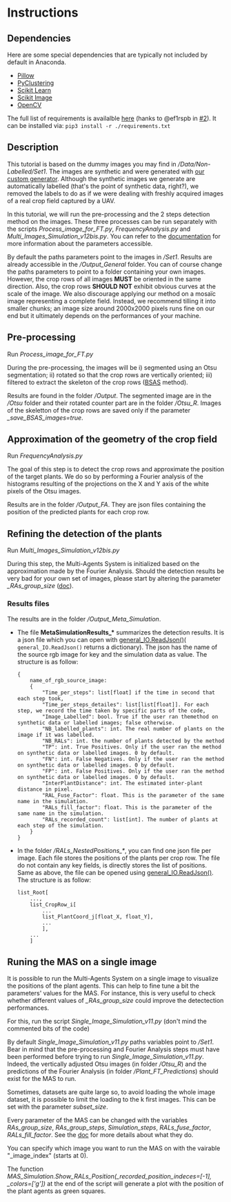 # Instructions

## Dependencies 
Here are some special dependencies that are typically not included by default in Anaconda.
- [Pillow](https://anaconda.org/anaconda/pillow)
- [PyClustering](https://anaconda.org/conda-forge/pyclustering)
- [Scikit Learn](https://anaconda.org/anaconda/scikit-learn)
- [Scikit Image](https://anaconda.org/anaconda/scikit-image)
- [OpenCV](https://anaconda.org/conda-forge/opencv)

The full list of requirements is availalble [here]("https://github.com/LittleCoinCoin/Plant_Counting/blob/Release/requirements.txt") (hanks to @ef1rspb in [#2](https://github.com/LittleCoinCoin/Plant_Counting/pull/2)). It can be installed via: `pip3 install -r ./requirements.txt`

## Description
This tutorial is based on the dummy images you may find in */Data/Non-Labelled/Set1*.
The images are synthetic and were generated with [our custom generator](https://github.com/LittleCoinCoin/HDRP_PGoCF).
Although the synthetic images we generate are automatically labelled (that's the point of synthetic data, right?), we 
removed the labels to do as if we were dealing with freshly acquired images of a real crop field captured
by a UAV. 

In this tutorial, we will run the pre-processing and the 2 steps detection method on the images.
These three processes can be run separately with the scripts *Process_image_for_FT.py*, *FrequencyAnalysis.py*
and *Multi_Images_Simulation_v12bis.py*. You can refer to the [documentation](https://github.com/LittleCoinCoin/Plant_Counting/tree/Pre-Release/Documentation)  for more information about the parameters accessible.


By default the paths parameters point to the images in */Set1*. Results are already accessible
in the */Output_General* folder. 
You can of course change the paths parameters to point to a folder containing your own images.
However, the crop rows of all images __MUST__ be oriented in the same direction. Also, the crop rows
__SHOULD NOT__ exhibit obvious curves at the scale of the image.
We also discourage applying our method on a mosaïc image representing a complete field. Instead, we recommend
tilling it into smaller chunks; an image size around 2000x2000 pixels runs fine on our end but it ultimately
depends on the performances of your machine.

## Pre-processing
Run *Process_image_for_FT.py*

During the pre-processing, the images will be i) segmented using an Otsu segmentation; ii) rotated so that
the crop rows are vertically oriented; iii) filtered to extract the skeleton of the crop rows ([BSAS](https://pyclustering.github.io/docs/0.9.0/html/db/d8b/classpyclustering_1_1cluster_1_1bsas_1_1bsas.html)
method).

Results are found in the folder */Output*. The segmented image are in the */Otsu* folder and their rotated
counter part are in the folder */Otsu_R*. Images of the skeletton of the crop rows are saved only if the 
parameter *_save_BSAS_images=true*.

## Approximation of the geometry of the crop field
Run *FrequencyAnalysis.py*

The goal of this step is to detect the crop rows and approximate the position of the target plants.
We do so by performing a Fourier analysis of the histograms resulting of the projections on the X and
Y axis of the white pixels of the Otsu images.

Results are in the folder */Output_FA*. They are json files containing the position of the predicted plants
for each crop row.

## Refining the detection of the plants
Run *Multi_Images_Simulation_v12bis.py* 

During this step, the Multi-Agents System is initialized based on the approximation made by the Fourier Analysis.
Should the detection results be very bad for your own set of images, please start by altering the parameter 
*_RAs_group_size* ([doc](https://github.com/LittleCoinCoin/Plant_Counting/blob/Pre-Release/Documentation/MAS/Multi_Images_Simulation_v12bis.md)).

### Results files 
The results are in the folder */Output_Meta_Simulation*.
- The file **MetaSimulationResults_\*** summarizes the detection results. It is a json file which you can open with [general_IO.ReadJson()](https://github.com/LittleCoinCoin/Plant_Counting/blob/Release/Utility/general_IO.py#L145)( `general_IO.ReadJson()` returns a dictionary). The json has the name of the source rgb image for key and the simulation data as value. The structure is as follow: 
    ```
    {
        name_of_rgb_source_image:
        {
            "Time_per_steps": list[float] if the time in second that each step took,
            "Time_per_steps_detailes": list[list[float]]. For each step, we record the time taken by specific parts of the code,
            "Image_Labelled": bool. True if the user ran themethod on synthetic data or labelled images; false otherwise.
            "NB_labelled_plants": int. The real number of plants on the image if it was labelled.
            "NB_RALs": int. the number of plants detected by the method
            "TP": int. True Positives. Only if the user ran the method on synthetic data or labelled images. 0 by default.
            "FN": int. False Negatives. Only if the user ran the method on synthetic data or labelled images. 0 by default.
            "FP": int. False Positives. Only if the user ran the method on synthetic data or labelled images. 0 by default.
            "InterPlantDistance": int. The estimated inter-plant distance in pixel.
            "RAL_Fuse_Factor": float. This is the parameter of the same name in the simulation.
            "RALs_fill_factor": float. This is the parameter of the same name in the simulation.
            "RALs_recorded_count": list[int]. The number of plants at each step of the simulation.
        }
    }
    ```

- In the folder */RALs_NestedPositions_\**, you can find one json file per image. Each file stores the positions of the plants per crop row. The file do not contain any key fields, is directly stores the list of positions. Same as above, the file can be opened using [general_IO.ReadJson()](https://github.com/LittleCoinCoin/Plant_Counting/blob/Release/Utility/general_IO.py#L145).  The structure is as follow:
    ```
    list_Root[
        ...,
        list_CropRow_i[
            ...
            list_PlantCoord_j[float_X, float_Y],
            ...
            ],
        ...
        ]
    ```


## Runing the MAS on a single image
It is possible to run the Multi-Agents System on a single image to visualize the positions of the plant agents.
This can help to fine tune a bit the parameters' values for the MAS. For instance, this is very useful to check whether
different values of *_RAs_group_size* could improve the detectection performances.

For this, run the script *Single_Image_Simulation_v11.py*
(don't mind the commented bits of the code)

By default *Single_Image_Simulation_v11.py* paths variables point to */Set1*. Bear in mind that the pre-processing
and Fourier Analysis steps must have been performed before trying to run *Single_Image_Simulation_v11.py*.
Indeed, the vertically adjusted Otsu images (in folder */Otsu_R*) and the predictions of the Fourier Analysis
(in folder */Plant_FT_Predictions*) should exist for the MAS to run.

Sometimes, datasets are quite large so, to avoid loading the whole image dataset, it is possible to limit the loading
to the k first images. This can be set with the parameter *subset_size*.

Every parameter of the MAS can be changed with the variables *RAs_group_size*, *RAs_group_steps*, *Simulation_steps*,
*RALs_fuse_factor*, *RALs_fill_factor*. See the [doc](https://github.com/LittleCoinCoin/Plant_Counting/blob/Pre-Release/Documentation/MAS/Multi_Images_Simulation_v12bis.md) for more details about what they do.

You can specify which image you want to run the MAS on with the vairable "_image_index" (starts at 0).

The function *MAS_Simulation.Show_RALs_Position(_recorded_position_indeces=[-1], _colors=['g'])* at the end of the script will generate a plot with the position of the plant agents as green squares.

